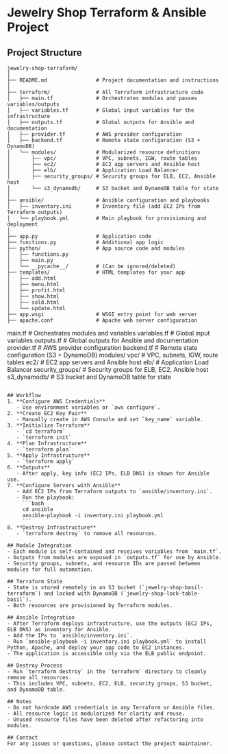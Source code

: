 # Jewelry Shop Terraform & Ansible Project



## Project Structure
```
jewelry-shop-terraform/
│
├── README.md                # Project documentation and instructions
│
├── terraform/               # All Terraform infrastructure code
│   ├── main.tf              # Orchestrates modules and passes variables/outputs
│   ├── variables.tf         # Global input variables for the infrastructure
│   ├── outputs.tf           # Global outputs for Ansible and documentation
│   ├── provider.tf          # AWS provider configuration
│   ├── backend.tf           # Remote state configuration (S3 + DynamoDB)
│   └── modules/             # Modularized resource definitions
│       ├── vpc/             # VPC, subnets, IGW, route tables
│       ├── ec2/             # EC2 app servers and Ansible host
│       ├── elb/             # Application Load Balancer
│       ├── security_groups/ # Security groups for ELB, EC2, Ansible host
│       └── s3_dynamodb/     # S3 bucket and DynamoDB table for state
│
├── ansible/                 # Ansible configuration and playbooks
│   ├── inventory.ini        # Inventory file (add EC2 IPs from Terraform outputs)
│   └── playbook.yml         # Main playbook for provisioning and deployment
│
├── app.py                   # Application code
├── functions.py             # Additional app logic
├── python/                  # App source code and modules
│   ├── functions.py
│   ├── main.py
│   └── __pycache__/         # (Can be ignored/deleted)
├── templates/               # HTML templates for your app
│   ├── add.html
│   ├── menu.html
│   ├── profit.html
│   ├── show.html
│   ├── sold.html
│   └── update.html
├── app.wsgi                 # WSGI entry point for web server
├── apache.conf              # Apache web server configuration
```
  main.tf            # Orchestrates modules and variables
  variables.tf       # Global input variables
  outputs.tf         # Global outputs for Ansible and documentation
  provider.tf        # AWS provider configuration
  backend.tf         # Remote state configuration (S3 + DynamoDB)
  modules/
    vpc/             # VPC, subnets, IGW, route tables
    ec2/             # EC2 app servers and Ansible host
    elb/             # Application Load Balancer
    security_groups/ # Security groups for ELB, EC2, Ansible host
    s3_dynamodb/     # S3 bucket and DynamoDB table for state
```

## Workflow
1. **Configure AWS Credentials**
   - Use environment variables or `aws configure`.
2. **Create EC2 Key Pair**
   - Manually create in AWS Console and set `key_name` variable.
3. **Initialize Terraform**
   - `cd terraform`
   - `terraform init`
4. **Plan Infrastructure**
   - `terraform plan`
5. **Apply Infrastructure**
   - `terraform apply`
6. **Outputs**
   - After apply, key info (EC2 IPs, ELB DNS) is shown for Ansible use.
7. **Configure Servers with Ansible**
   - Add EC2 IPs from Terraform outputs to `ansible/inventory.ini`.
   - Run the playbook:
     ```bash
     cd ansible
     ansible-playbook -i inventory.ini playbook.yml
     ```
8. **Destroy Infrastructure**
   - `terraform destroy` to remove all resources.

## Module Integration
- Each module is self-contained and receives variables from `main.tf`.
- Outputs from modules are exposed in `outputs.tf` for use by Ansible.
- Security groups, subnets, and resource IDs are passed between modules for full automation.

## Terraform State
- State is stored remotely in an S3 bucket (`jewelry-shop-basil-terraform`) and locked with DynamoDB (`jewelry-shop-lock-table-basil`).
- Both resources are provisioned by Terraform modules.

## Ansible Integration
- After Terraform deploys infrastructure, use the outputs (EC2 IPs, ELB DNS) as inventory for Ansible.
- Add the IPs to `ansible/inventory.ini`.
- Run `ansible-playbook -i inventory.ini playbook.yml` to install Python, Apache, and deploy your app code to EC2 instances.
- The application is accessible only via the ELB public endpoint.

## Destroy Process
- Run `terraform destroy` in the `terraform` directory to cleanly remove all resources.
- This includes VPC, subnets, EC2, ELB, security groups, S3 bucket, and DynamoDB table.

## Notes
- Do not hardcode AWS credentials in any Terraform or Ansible files.
- All resource logic is modularized for clarity and reuse.
- Unused resource files have been deleted after refactoring into modules.

## Contact
For any issues or questions, please contact the project maintainer.
